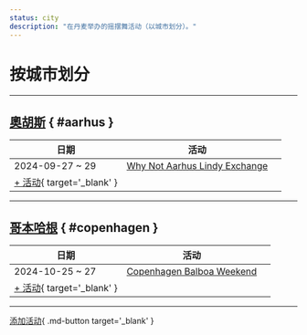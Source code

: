 ```yaml
---
status: city
description: "在丹麦举办的摇摆舞活动（以城市划分）。"
---
```


# 按城市划分

---

## <a id=aarhus></a>[奧胡斯](#aarhus) { #aarhus }

| 日期 | 活动 | |
| --- | --- | --- |
| 2024-09-27 ~ 29 | [Why Not Aarhus Lindy Exchange](why-not-aarhus-lindy-exchange-2024.md) |  |
| [+ 活动](https://github.com/swingdance/events/issues/new?assignees=&labels=add+event&projects=&template=02-add_entity.yml&title=%5B2024%2Fda_DK%5D%20%3CName%3E&region=da_DK&province=Aarhus&city=Aarhus&org_id=&date_starts=2024-&date_ends=2024-){ target='_blank' }

---

## <a id=copenhagen></a>[哥本哈根](#copenhagen) { #copenhagen }

| 日期 | 活动 | |
| --- | --- | --- |
| 2024-10-25 ~ 27 | [Copenhagen Balboa Weekend](copenhagen-balboa-weekend-2024.md) |  |
| [+ 活动](https://github.com/swingdance/events/issues/new?assignees=&labels=add+event&projects=&template=02-add_entity.yml&title=%5B2024%2Fda_DK%5D%20%3CName%3E&region=da_DK&province=Copenhagen&city=Copenhagen&org_id=&date_starts=2024-&date_ends=2024-){ target='_blank' }

---

[添加活动](https://github.com/swingdance/events/issues/new?assignees=&labels=add+event&projects=&template=02-add_entity.yml&title=%5Bda_DK%5D%20%3CName%3E&region=da_DK&province=&city=&org_id=2024){ .md-button target='_blank' }
